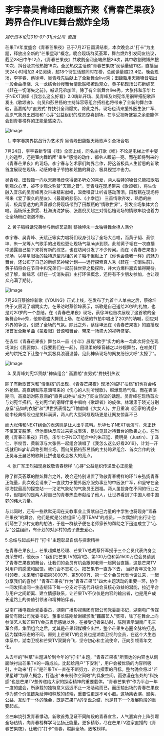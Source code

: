 # 李宇春吴青峰田馥甄齐聚《青春芒果夜》 跨界合作LIVE舞台燃炸全场

*娱乐资本论|2019-07-31|大公司 
                                                直播*

芒果TV年度盛会《青春芒果夜》已于7月27日圆满结束，本次晚会以"打卡"为主题，释放出全新的"芒果星球"概念。晚会现场群英荟萃，舞台燃炸引发网友热议，截至28日中午12点，《青春芒果夜》共收割全网全端热搜26次，其中收割微博热搜10次，抖音及其他热搜16次。全民热议主话题"青春芒果夜"阅读量破11亿，直播当天24小时增加3.4亿阅读，超18个衍生话题同时在榜，总阅读量超23.4亿。晚会现场，李宇春、蔡徐坤、吴青峰先后献上了全新舞台live秀；田馥甄用天籁嗓音唱出一段金曲串烧、朱一龙结合纱幔舞台情歌联唱撩动观众，黄子韬现场公布新综艺《赶在一切消失之前》，喊话兄弟加盟。除了有全新舞台live秀，大张伟和乐华七子NEXT演绎《我怎么这么好看》2.0嗨趴开场、吴青峰及刘宪华用钢琴搭配歌声奏出《歌颂者》、何炅和彭昱畅的主持阵容等组合搭档也将带来了全新的舞台体验，高嘉朗的"直男式"搀扶引全网爆笑。除此之外，现场也请来援外医生张广军、高原气象员王烈福和"心芽"公益组织的成员惊喜到场，在享受视听盛宴之余更能体会到青春榜样的正能量感染力。

![Image](https://p3.pstatp.com/large/pgc-image/a3d52315de0b4c74bbd7286696790a2b)

1. 李宇春跨界挑战行为艺术秀 吴青峰田馥甄天籁歌声引全场合唱

7月24日，李宇春新专辑《哇》全面上线，同名主打歌《哇》不论是电梯上怀中婴儿的造型，还是室内舞蹈团"重生"感觉的动作，都令人眼前一亮。而在即将到来的《青春芒果夜》的现场，李宇春与艺术家们跨界合作，将这首极具人生哲思的新歌首度展现在现场，动感的电子节拍和炫酷的舞台，极具视觉冲击力。

吴青峰、田馥甄一向以天籁嗓音获得诸多听众的喜爱，两人独特的嗓音总能把歌唱到观众心里，被不少观众称赞"天籁之音"。吴青峰在现场带来《歌颂者》，将生命融入音乐的吴青峰再次带来精彩献唱，温柔嗓音让听者感动落泪。田馥甄在现场将带来《爱了很久的朋友》、《最暖的悲伤》、《小幸运》 三首情歌齐发，熟悉的曲调、极具穿透力的声音都会将现场带到了田馥甄的"情歌世界"，引发全场集体大合唱。而杨烁王黎雯、杜海涛沈梦辰、张嘉倪买超三对情侣档现场的情歌串烧也着力让全场粉红泡泡不断。

2. 黄子韬喊话兄弟参与新综艺录制 蔡徐坤朱一龙独特舞台撩人满分

李宇春、吴青峰、天赋正等实力唱将们现身引起了全场大合唱，而黄子韬、蔡徐坤、朱一龙等人气歌手的出现也更让现场气氛high到顶。此前黄子韬在一次直播中透露自己接下来将有新的综艺，也在坊间引发了不少传闻。而在《青春芒果夜》现场，以星星眼妆的独特造型亮相的黄子韬不但献上了《你也会像我一样》的魅力舞台，还公布了自己的新综艺神秘计划——远行探索真人秀《赶在一切消失前》，黄子韬将会在节目中和兄弟们一起前往世界之极探险，并大方爆料嘉宾值得期待。据了解，新综艺《赶在一切消失前》主打环保概念，还将有不少朋友参加，也让观众充满了期待。

![Image](https://p3.pstatp.com/large/pgc-image/322d91db0e10497196a2e082ff3378b5)

7月26日蔡徐坤新歌《YOUNG》正式上线，在发布了九首个人单曲之后，蔡徐坤终于又展现了唱跳实力，在采访时蔡徐坤表示，新歌是自己送给20岁的礼物，也是对20岁的一个总结。在《青春芒果夜》现场，蔡徐坤也首次展现了这首歌的全新舞台live秀，他带着盛大舞团上场，在动感的节拍中唱出了20岁的呐喊，回应对外界的争议，引燃了全场的气氛。除此之外，蔡徐坤还在《青春芒果夜》的直播现场首发全新单曲《蒙着眼》音源和舞台，带来一场盛大的视听盛宴。

在去年《青春芒果夜》舞台以一首《小半》展现"歌手"实力的朱一龙此次将会在现场演出《我要你》、《我要我们在一起》，用温柔的嗓音辅之以纱幔舞台，在唯美灯光的烘托之下让整个气氛极具浪漫温馨，见此神仙现场的网友纷纷大呼"太撩了"。

![Image](https://p3.pstatp.com/large/pgc-image/760623e995fc448b8f6e9dbf61e87ac9)

3. 吴青峰刘宪华贡献"神仙组合" 高嘉朗"直男式"搀扶引热议

除了有新歌首秀和"情侣档"的出现，《青春芒果夜》现场的临时"拍档"们也将会格外抢眼。高嘉朗和陈意涵带来的《伤心的人别听慢歌》，燃爆现场气氛。而在表演期间，高嘉朗对陈意涵的"直男式搀扶"成为了网友热议的话题。吴青峰在现场首次与刘宪华搭档，在刘宪华的钢琴伴奏中唱响《歌颂者》的旋律。林潇肃于晓光分别身穿"品如的衣服"和"洪世贤表情包"T恤献唱《大女人》，并且重演《回家的诱惑》剧中经典桥段也是笑料满满，两人的大型同框现场更是让网友惊喜不已

而大张伟和NEXT组合的表演则是让人出乎意料。乐华七子NEXT表演时，朱正廷不慎耳麦脱落，但他很快反应过来完成表演，足以见其对待舞台的敬畏之心。在当晚《青春芒果夜》开场，乐华七子NEXT组合中的朱正廷、黄明昊（Justin）、丁泽仁、李权哲、黄新淳与大张伟一起组合演唱了《我怎么这么好看2019》，计划一开场就用high趴风格引燃全场。而何炅搭档彭昱畅的主持跨界组合、首次合作的钱正昊与王晨艺的歌舞比拼也是晚会极大的亮点。

4. 张广军王烈福现身致敬青春榜样 "心芽"公益组织传递爱心正能量

除了群英荟萃的酷炫舞台之外，晚会还特别设置了致敬青春榜样的环节来弘扬青春正能量，此次晚会请来了一直致力于援外医疗服务事业的中医张广军，和坚守在全球海拔最高的探空站——沱沱气象站的气象员王烈福。两人虽投身在不同的行业之中，但相同的是两人将自己的青春热血奉献给了他人，让世界看到了中国人和中国梦的伟大力量。

与此同时，还有一些默默无闻在支教事业上贡献自己力量的中学生也将现身"青春芒果夜"的舞台，他们是就是公益组织"心芽TEAM"的成员。一次偶然的出行让他们萌生了乡村支教的想法，于是一群孩子便在老师家长的帮助之下迅速成立了"心芽"公益组织，有计划的对乡村的孩子送去爱心。

5.总结与起点并行 "打卡"主题彰显自信与探索精神

在青春芒果夜上，芒果超媒总经理、芒果TV总裁蔡怀军授予三个会员代表终身会员荣誉时，他表示："我们把芒果TV的第1位、第100万位和第1500万位会员请到了青春芒果夜的舞台，让我们的会员有机会跟何老师一起同台直播，这是芒果TV对用户的感激和回馈。我们会不忘初心，把芒果节一直办下去， 当好青年⽂化的引领者，未来我们要把第3000万、第5000万、第⼀亿个会员代表也请过来，一起分享我们的喜悦!" "青春芒果夜"作为"青春芒果节"四大主题活动的重要一环，协作一同发挥出同一生态矩阵下每一分支对于迭代升级会员核心效益的潜能，拉近平台与用户之间距离、建立情感联系，让芒果TV不仅仅是内容的输出者，也是用户成长道路上的价值引领者和精神陪伴者。

湖南广播电视台党委委员，湖南广播影视集团有限公司党委副书记，湖南电广传媒股份有限公司党委书记、董事长陈刚给谢娜颁发"龘龘艺人"奖项，除了在舞台上向参演艺人和芒果TV会员表示感谢以外，在接受记者采访时，陈刚表示湖南广电三军会师，集团组合之后，尤其是芒果超媒横空出世，整个芒果生态圈全脉络打通，因为媒体形态的不同，原则上芒果TV的会员也是湖南卫视的会员，在这个大生态体系中，湖南卫视和芒果TV双翼齐飞，坚守初心和主流使命，正向引领青年文化。

从去年的"种草"主题进阶到今年的"打卡"主题，"青春芒果夜"所表达的内容也从侧面映衬出芒果TV的一路成长。比起给用户"下安利"，用户会被优质的内容所吸引，主动来"打卡"是芒果TV一直在不断努力、奋力探索的目标。整台晚会将以"芒果星球"为原点概念，打造出"未来制作空间站"的具象空间。而弥漫在各处的"科技感"也是芒果TV想传递给大家的探索精神的重要载体。"青春芒果节"作为平台一年一度的盛会，所承载的独特意义远远不止一场活动而已，而压轴出场的青春芒果夜作为整个价值链条延伸和释放的终端，重要性更是不可小觑。这场集表演、颁奖、公益、互动于一体的晚会，既是芒果TV的复盘总结，也是其下一个发展阶段的重要起点。

金曲串烧引发青春悸动，新歌首秀见证不同阶段的青春宣言，人气嘉宾齐上阵引爆全场热情，向青春榜样学习弘扬正能量。更多精彩，尽在芒果TV独家直播的《青春芒果夜》，让我们"打卡"青春，燃翻全场，致敬榜样。

